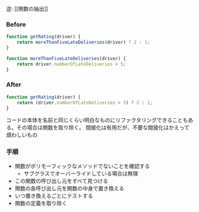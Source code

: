 逆: [[関数の抽出]]

### Before
```javascript
function getRating(driver) {
	return moreThanFiveLateDeliveries(driver) ? 2 : 1;
}

function moreThanFiveLateDeliveries(driver) {
	return driver.numberOfLateDeliveries > 5;
}
```

### After
```javascript
function getRating(driver) {
	return (driver.numberOfLateDeliveries > 5) ? 2 : 1;
}
```

コードの本体を名前と同じくらい明白なものにリファクタリングできることもある。その場合は関数を取り除く。
間接化は有用だが、不要な間接化はかえって煩わしいもの

### 手順

- 関数がポリモーフィックなメソッドでないことを確認する
	- サブクラスでオーバーライドしている場合は無理
- この関数の呼び出し元をすべて見つける
- 関数の各呼び出し元を関数の中身で置き換える
- いつ置き換えるごとにテストする
- 関数の定義を取り除く